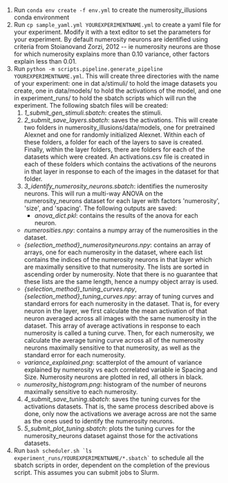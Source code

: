 1. Run `conda env create -f env.yml` to create the numerosity_illusions conda environment
2. Run `cp sample_yaml.yml YOUREXPERIMENTNAME.yml` to create a yaml file for your experiment. Modify it with a text editor to set the parameters for your experiment. By default numerosity neurons are identified using criteria from Stoianovand Zorzi, 2012 -- ie numerosity neurons are those for which numerosity explains more than 0.10 variance, other factors explain less than 0.01.
3. Run `python -m scripts.pipeline.generate_pipeline YOUREXPERIMENTNAME.yml`. This will create three directories with the name of your experiment: one in dat
a/stimuli/ to hold the image datasets you create, one in data/models/ to hold the activations of the model, and one in experiment_runs/ to hold the sbatch scripts which will run the experiment. The following sbatch files will be created:
      1. *1_submit_gen_stimuli.sbatch*: creates the stimuli.
      2. *2_submit_save_layers.sbatch*: saves the activations. This will create two folders in numerosity_illusions/data/models, one for pretrained Alexnet and one for randomly initialized Alexnet. Within each of these folders, a folder for each of the layers to save is created. Finally, within the layer folders, there are folders for each of the datasets which were created. An activations.csv file is created in each of these folders which contains the activations of the neurons in that layer in response to each of the images in the dataset for that folder.
      3. *3_identify_numerosity_neurons.sbatch*: identifies the numerosity neurons. This will run a multi-way ANOVA on the numerosity_neurons dataset for each layer with factors 'numerosity', 'size', and 'spacing'. The following outputs are saved:
      	 - *anova_dict.pkl*: contains the results of the anova for each neuron. 
	 - *numerosities.npy*: contains a numpy array of the numerosities in the dataset.
	 - *{selection_method}_numerosityneurons.npy*: contains an array of arrays, one for each numerosity in the dataset, where each list contains the indices of the numerosity neurons in that layer which are maximally sensitive to that numerosity. The lists are sorted in ascending order by numerosity. Note that there is no guarantee that these lists are the same length, hence a numpy object array is used.
	 - *{selection_method}_tuning_curves.npy*, *{selection_method}_tuning_curves.npy*: array of tuning curves and standard errors for each numerosity in the dataset. That is, for every neuron in the layer, we first calculate the mean activation of that neuron averaged across all images with the same numerosity in the dataset. This array of average activations in response to each numerosity is called a tuning curve. Then, for each numerosity, we calculate the average tuning curve across all of the numerosity neurons maximally sensitive to that numerosity, as well as the standard error for each numerosity.
	 - *variance_explained.png*: scatterplot of the amount of variance explained by numerosity vs each correlated variable ie Spacing and Size. Numerosity neurons are plotted in red, all others in black.
	 - *numerosity_histogram.png*: histogram of the number of neurons maximally sensitive to each numerosity.
      4. *4_submit_save_tuning.sbatch*: saves the tuning curves for the activations datasets. That is, the same process described above is done, only now the activations we average across are not the same as the ones used to identify the numerosity neurons.
      5. *5_submit_plot_tuning.sbatch*: plots the tuning curves for the numerosity_neurons dataset against those for the activations datasets.
4. Run `` bash scheduler.sh `ls experiment_runs/YOUREXPERIMENTNAME/*.sbatch` `` to schedule all the sbatch scripts in order, dependent on the completion of the previous script. This assumes you can submit jobs to Slurm.

